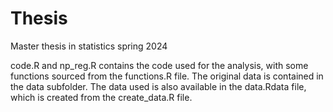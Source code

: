 # Thesis
Master thesis in statistics spring 2024

code.R and np_reg.R contains the code used for the analysis, with some functions sourced from the functions.R file. The original data is contained in the data subfolder. The data used is also available in the data.Rdata file, which is created from the create_data.R file. 
